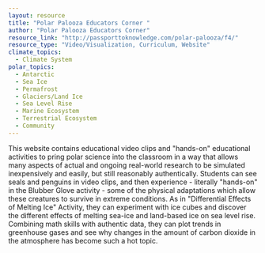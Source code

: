 ```yaml
---
layout: resource
title: "Polar Palooza Educators Corner "
author: "Polar Palooza Educators Corner"
resource_link: "http://passporttoknowledge.com/polar-palooza/f4/"
resource_type: "Video/Visualization, Curriculum, Website"
climate_topics:
  - Climate System
polar_topics:
  - Antarctic
  - Sea Ice
  - Permafrost
  - Glaciers/Land Ice
  - Sea Level Rise
  - Marine Ecosystem
  - Terrestrial Ecosystem
  - Community
---
```


This website contains educational video clips and "hands-on" educational activities to pring polar science into the classroom in a way that allows many aspects of actual and ongoing real-world research to be simulated inexpensively and easily, but still reasonably authentically. Students can see seals and penguins in video clips, and then experience - literally "hands-on" in the Blubber Glove activity - some of the physical adaptations which allow these creatures to survive in extreme conditions. As in "Differential Effects of Melting Ice" Activity, they can experiment with ice cubes and discover the different effects of melting sea-ice and land-based ice on sea level rise. Combining math skills with authentic data, they can plot trends in greenhouse gases and see why changes in the amount of carbon dioxide in the atmosphere has become such a hot topic.
